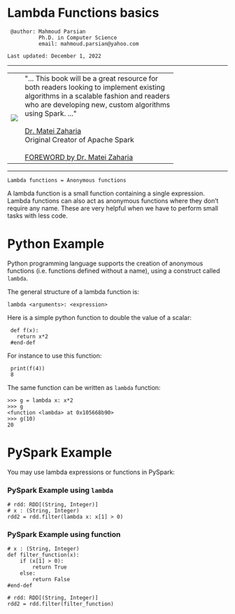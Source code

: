 # Lambda Functions basics


     @author: Mahmoud Parsian
              Ph.D. in Computer Science
              email: mahmoud.parsian@yahoo.com
              
	Last updated: December 1, 2022

----------

<table>
<tr>
<td>
<a href="https://www.oreilly.com/library/view/data-algorithms-with/9781492082378/">
<img src="https://learning.oreilly.com/library/cover/9781492082378/250w/">
</a>
</td>
<td>
"... This  book  will be a  great resource for <br>
both readers looking  to  implement  existing <br>
algorithms in a scalable fashion and readers <br>
who are developing new, custom algorithms  <br>
using Spark. ..." <br>
<br>
<a href="https://cs.stanford.edu/people/matei/">Dr. Matei Zaharia</a><br>
Original Creator of Apache Spark <br>
<br>
<a href="https://github.com/mahmoudparsian/data-algorithms-with-spark/blob/master/docs/FOREWORD_by_Dr_Matei_Zaharia.md">FOREWORD by Dr. Matei Zaharia</a><br>
</td>
</tr>   
</table>

-----------

	Lambda functions = Anonymous functions
	
A lambda function is a small function containing a single expression. 
Lambda functions can also act as anonymous functions where they don’t 
require any name. These are very helpful when we have to perform small 
tasks with less code.


# Python Example

Python programming language supports the creation of anonymous functions 
(i.e. functions defined without a name), using a construct called `lambda`.

The general structure of a lambda function is:

 	lambda <arguments>: <expression>
 

Here is a simple python function to double the value of a scalar:

	 def f(x): 
	   return x*2
     #end-def

For instance to use this function:

	 print(f(4))
	 8
 

The same function can be written as `lambda` function:

 	>>> g = lambda x: x*2
	>>> g
	<function <lambda> at 0x105668b90>
	>>> g(10)
	20
	

# PySpark Example

You may use lambda expressions or functions in PySpark:


### PySpark Example using `lambda` 

	# rdd: RDD[(String, Integer)]
	# x : (String, Integer)
	rdd2 = rdd.filter(lambda x: x[1] > 0)
	

### PySpark Example using function

	# x : (String, Integer)
	def filter_function(x):
		if (x[1] > 0):
			return True
		else:
			return False
	#end-def

	# rdd: RDD[(String, Integer)]
	rdd2 = rdd.filter(filter_function)


